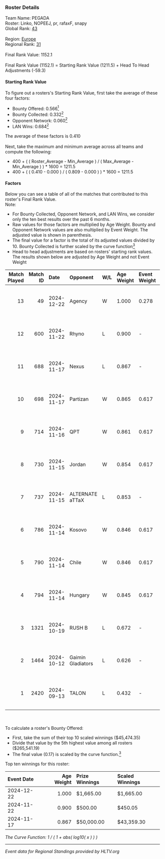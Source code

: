 ### Roster Details<br />
Team Name: PEGADA<br />
Roster: Linko, NOPEEJ, pr, rafaxF, snapy<br />
Global Rank: [43](../../standings_global_2025_01_06.md)<br />
<br />
Region: [Europe]( ../../standings_europe_2025_01_06.md)<br />
Regional Rank: [31]( ../../standings_europe_2025_01_06.md)<br />
<br />
Final Rank Value:  1152.1<br />
<br />
Final Rank Value (1152.1) = Starting Rank Value (1211.5) + Head To Head Adjustments (-59.3)<br />

#### Starting Rank Value<br />
To figure out a rosters's Starting Rank Value, first take the average of these four factors:<br />
- Bounty Offered: 0.566[<sup>1</sup>](#table2)
- Bounty Collected: 0.332[<sup>2</sup>](#table1)
- Opponent Network: 0.060[<sup>2</sup>](#table1)
- LAN Wins: 0.684[<sup>2</sup>](#table1)

The average of these factors is 0.410<br />
<br />
Next, take the maximum and minimum average across all teams and compute the following:<br />
- 400 + ( ( Roster_Average - Min_Average ) / ( Max_Average - Min_Average ) ) * 1600 = 1211.5
- 400 + ( ( 0.410 - 0.000 ) / ( 0.809 - 0.000 ) ) * 1600 = 1211.5


#### Factors<br />
Below you can see a table of all of the matches that contributed to this roster's Final Rank Value.<br />
Note:<br />

- For Bounty Collected, Opponent Network, and LAN Wins, we consider only the ten best results over the past 6 months.
- Raw values for those factors are multiplied by Age Weight. Bounty and Opponent Network values are also multiplied by Event Weight. The adjusted value is shown in parenthesis.
- The final value for a factor is the total of its adjusted values divided by 10. Bounty Collected is further scaled by the curve function[<sup>3</sup>](#curveFunction)
- Head to head adjustments are based on rosters' starting rank values. The results shown below are adjusted by Age Weight and not Event Weight
<span id="table1"></span><br />


| Match Played | Match ID | Date       | Opponent          | W/L | Age Weight | Event Weight | Bounty Collected | Opponent Network | LAN Wins  | H2H Adj. | Roster                             |
| -: | -: | :- | :- | :- | :- | :- | :- | :- | :- | -: | :- |
|           13 |       49 | 2024-12-22 | Agency            | W   | 1.000      | 0.278        | 0.007 (0.002)    | 0.000 (0.000)    | 1 (1.000) |     1.06 | Linko, NOPEEJ, pr, rafaxF, snapy   |
|           12 |      600 | 2024-11-22 | Rhyno             | L   | 0.900      | -            | -                | -                | -         |   -20.14 | krazy, NOPEEJ, rafaxF, snapy, TMKj |
|           11 |      688 | 2024-11-17 | Nexus             | L   | 0.867      | -            | -                | -                | -         |   -10.23 | krazy, NOPEEJ, rafaxF, snapy, TMKj |
|           10 |      698 | 2024-11-17 | Partizan          | W   | 0.865      | 0.617        | 0.108 (0.058)    | 0.456 (0.243)    | 1 (0.865) |    14.63 | krazy, NOPEEJ, rafaxF, snapy, TMKj |
|            9 |      714 | 2024-11-16 | QPT               | W   | 0.861      | 0.617        | 0.067 (0.035)    | 0.251 (0.134)    | 1 (0.861) |    14.78 | krazy, NOPEEJ, rafaxF, snapy, TMKj |
|            8 |      730 | 2024-11-15 | Jordan            | W   | 0.854      | 0.617        | 0.000 (0.000)    | 0.037 (0.020)    | 1 (0.854) |     0.52 | krazy, NOPEEJ, rafaxF, snapy, TMKj |
|            7 |      737 | 2024-11-15 | ALTERNATE aTTaX   | L   | 0.853      | -            | -                | -                | -         |   -19.40 | krazy, NOPEEJ, rafaxF, snapy, TMKj |
|            6 |      786 | 2024-11-14 | Kosovo            | W   | 0.846      | 0.617        | 0.000 (0.000)    | 0.122 (0.064)    | 1 (0.846) |     0.94 | krazy, NOPEEJ, rafaxF, snapy, TMKj |
|            5 |      790 | 2024-11-14 | Chile             | W   | 0.846      | 0.617        | 0.000 (0.000)    | 0.075 (0.039)    | 1 (0.846) |     0.60 | krazy, NOPEEJ, rafaxF, snapy, TMKj |
|            4 |      794 | 2024-11-14 | Hungary           | W   | 0.845      | 0.617        | 0.003 (0.002)    | 0.184 (0.096)    | 1 (0.845) |     4.46 | krazy, NOPEEJ, rafaxF, snapy, TMKj |
|            3 |     1321 | 2024-10-19 | RUSH B            | L   | 0.672      | -            | -                | -                | -         |   -18.09 | krazy, NOPEEJ, rafaxF, snapy, TMKj |
|            2 |     1464 | 2024-10-12 | Gaimin Gladiators | L   | 0.626      | -            | -                | -                | -         |   -15.37 | krazy, NOPEEJ, rafaxF, snapy, TMKj |
|            1 |     2420 | 2024-09-13 | TALON             | L   | 0.432      | -            | -                | -                | -         |   -13.10 | Ag1l, krazy, NOPEEJ, rafaxF, snapy |

<br />
<span id="table2"></span><br />
To calculate a roster's Bounty Offered:<br />

- First, take the sum of their top 10 scaled winnings ($45,474.35)
- Divide that value by the 5th highest value among all rosters ($265,541.19)
- The final value (0.17) is scaled by the curve function.[<sup>3</sup>](#curveFunction)

Top ten winnings for this roster:<br />

| Event Date | Age Weight | Prize Winnings | Scaled Winnings |
| :- | -: | :- | :- |
| 2024-12-22 |      1.000 | $1,665.00      | $1,665.00       |
| 2024-11-22 |      0.900 | $500.00        | $450.05         |
| 2024-11-17 |      0.867 | $50,000.00     | $43,359.30      |


<span id="curveFunction"></span>_The Curve Function: 1 / ( 1 + abs( log10( x ) ) )_<br />

---
_Event data for Regional Standings provided by HLTV.org_<br />
